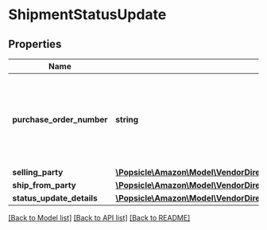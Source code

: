 # ShipmentStatusUpdate

## Properties
Name | Type | Description | Notes
------------ | ------------- | ------------- | -------------
**purchase_order_number** | **string** | Purchase order number of the shipment for which to update the shipment status. | 
**selling_party** | [**\Popsicle\Amazon\Model\VendorDirectFulfillmentShippingV1\PartyIdentification**](PartyIdentification.md) |  | 
**ship_from_party** | [**\Popsicle\Amazon\Model\VendorDirectFulfillmentShippingV1\PartyIdentification**](PartyIdentification.md) |  | 
**status_update_details** | [**\Popsicle\Amazon\Model\VendorDirectFulfillmentShippingV1\StatusUpdateDetails**](StatusUpdateDetails.md) |  | 

[[Back to Model list]](../../README.md#documentation-for-models) [[Back to API list]](../../README.md#documentation-for-api-endpoints) [[Back to README]](../../README.md)

